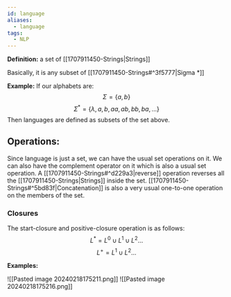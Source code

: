```yaml
---
id: language
aliases:
  - language
tags:
  - NLP
---
```

**Definition:** a set of [[1707911450-Strings|Strings]] 

Basically, it is any subset of [[1707911450-Strings#^3f5777|Sigma *]]

**Example:**
If our alphabets are:
$$\Sigma = \{a, b\}$$
$$\Sigma^* = \{\lambda, a, b, aa, ab, bb, ba, \dots\}$$
Then languages are defined as subsets of the set above.

## Operations:
Since language is just a set, we can have the usual set operations on it. 
We can also have the complement operator on it which is also a usual set operation.
A [[1707911450-Strings#^d229a3|reverse]] operation reverses all the [[1707911450-Strings|Strings]] inside the set.
[[1707911450-Strings#^5bd83f|Concatenation]] is also a very usual one-to-one operation on the members of the set.

### Closures
The start-closure and positive-closure operation is as follows:
$$L^* = L^0 \cup L^1 \cup L^2 \dots$$
$$L^+ = L^1  \cup L^2 \dots$$

**Examples:**

![[Pasted image 20240218175211.png]]
![[Pasted image 20240218175216.png]]